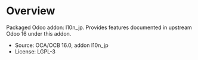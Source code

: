 # Overview

Packaged Odoo addon: l10n_jp. Provides features documented in upstream Odoo 16 under this addon.

- Source: OCA/OCB 16.0, addon l10n_jp
- License: LGPL-3
